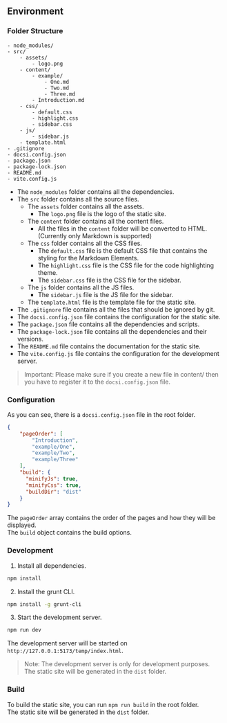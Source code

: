 ## Environment

### Folder Structure
```
- node_modules/
- src/
    - assets/
        - logo.png
    - content/
        - example/
            - One.md
            - Two.md
            - Three.md
        - Introduction.md
    - css/
        - default.css
        - highlight.css
        - sidebar.css
    - js/
        - sidebar.js
    - template.html
- .gitignore
- docsi.config.json
- package.json
- package-lock.json
- README.md
- vite.config.js
```
- The `node_modules` folder contains all the dependencies. <br/>
- The `src` folder contains all the source files. <br/>
    - The `assets` folder contains all the assets. <br/>
      - The `logo.png` file is the logo of the static site. <br/>
    - The `content` folder contains all the content files. <br/>
      - All the files in the `content` folder will be converted to HTML. (Currently only Markdown is supported) <br/>
    - The `css` folder contains all the CSS files. <br/>
      - The `default.css` file is the default CSS file that contains the styling for the Markdown Elements. <br/>
      - The `highlight.css` file is the CSS file for the code highlighting theme. <br/>
      - The `sidebar.css` file is the CSS file for the sidebar. <br/>
    - The `js` folder contains all the JS files. <br/>
      - The `sidebar.js` file is the JS file for the sidebar. <br/>
    - The `template.html` file is the template file for the static site. <br/>
- The `.gitignore` file contains all the files that should be ignored by git. <br/>
- The `docsi.config.json` file contains the configuration for the static site. <br/>
- The `package.json` file contains all the dependencies and scripts. <br/>
- The `package-lock.json` file contains all the dependencies and their versions. <br/>
- The `README.md` file contains the documentation for the static site. <br/>
- The `vite.config.js` file contains the configuration for the development server. <br/>

> Important: Please make sure if you create a new file in content/ then you have to register it to the `docsi.config.json` file. <br/>

### Configuration
As you can see, there is a `docsi.config.json` file in the root folder. <br/>

```json
{
    "pageOrder": [
        "Introduction",
        "example/One",
        "example/Two",
        "example/Three"
    ],
    "build": {
      "minifyJs": true,
      "minifyCss": true,
      "buildDir": "dist"
    }
}
```

The `pageOrder` array contains the order of the pages and how they will be displayed. <br/>
The `build` object contains the build options. <br/>

### Development
1. Install all dependencies. <br/>

```bash
npm install
```

2. Install the grunt CLI. <br/>

```bash
npm install -g grunt-cli
```

3. Start the development server. <br/>

```bash
npm run dev
```

The development server will be started on `http://127.0.0.1:5173/temp/index.html`. <br/>
> Note: The development server is only for development purposes. <br/>
> The static site will be generated in the `dist` folder. <br/>

### Build
To build the static site, you can run `npm run build` in the root folder. <br/>
The static site will be generated in the `dist` folder. <br/>